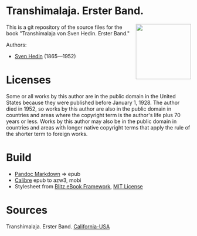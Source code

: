 # Transhimalaja. Erster Band.

<img align="right" height="150" src="https://user-images.githubusercontent.com/13177792/194166182-247c6565-f7da-4526-a70b-575cda82b9d8.jpg">

This is a git repository of the source files for the book
"Transhimalaja von Sven Hedin. Erster Band."

Authors:

* [Sven Hedin](https://de.wikipedia.org/wiki/Sven_Hedin) (1865—1952)


# Licenses
Some or all works by this author are in the public domain in the United States
because they were published before January 1, 1928. The author died in 1952, so
works by this author are also in the public domain in countries and areas where
the copyright term is the author's life plus 70 years or less. Works by this
author may also be in the public domain in countries and areas with longer
native copyright terms that apply the rule of the shorter term to foreign works.


# Build
* [Pandoc Markdown](https://pandoc.org/MANUAL.html#pandocs-markdown) => epub
* [Calibre](https://calibre-ebook.com/) epub to azw3, mobi
* Stylesheet from [Blitz eBook Framework](https://friendsofepub.github.io/Blitz/), [MIT License](https://github.com/FriendsOfEpub/Blitz/blob/master/LICENSE)

# Sources
 Transhimalaja. Erster Band. [California-USA](https://babel.hathitrust.org/cgi/pt?id=uc1.b4507993)
